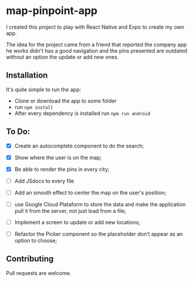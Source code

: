 # map-pinpoint-app

I created this project to play with React Native and Expo to create my own app.

The idea for the project came from a friend that reported the company app he works didn't has a good navigation and the pins presented are outdated without an option the update or add new ones. 


## Installation

It's quite simple to run the app:
 - Clone or download the app to some folder
 - run ```npm install```
 - After every dependency is installed run ```npm run android```


## To Do:

- [x] Create an autocomplete component to do the search;
- [X] Show where the user is on the map;
- [X] Be able to render the pins in every city;
- [ ] Add JSdocs to every file
- [ ] Add an smooth effect to center the map on the user's position;
- [ ] use Google Cloud Plataform to store the data and make the application pull it from the server, not just load from a file;
- [ ] Implement a screen to update or add new locations;
- [ ] Refactor the Picker component so the placeholder don't appear as an option to choose;


## Contributing
Pull requests are welcome.
